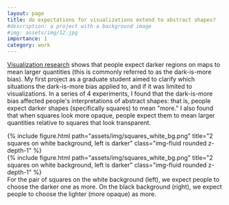 ```yaml
---
layout: page
title: do expectations for visualizations extend to abstract shapes?
#description: a project with a background image
#img: assets/img/12.jpg
importance: 1
category: work
---
```


<a href="https://www.tandfonline.com/doi/abs/10.1559/152304089783813918">Visualization research</a> shows that people expect darker regions on maps to mean larger quantities (this is commonly referred to as the dark-is-more bias). My first project as a graduate student aimed to clarify which situations the dark-is-more bias applied to, and if it was limited to visualizations. In a series of 4 experiments, I found that the dark-is-more bias affected people's interpretations of abstract shapes: that is, people expect darker shapes (specifically squares) to mean "more." I also found that when squares look more opaque, people expect them to mean larger quantities relative to squares that look transparent. 


<div class="row">
    <div class="col-sm mt-3 mt-md-0">
        {% include figure.html path="assets/img/squares_white_bg.png" title="2 squares on white background, left is darker" class="img-fluid rounded z-depth-1" %}
    </div>
    <div class="col-sm mt-3 mt-md-0">
        {% include figure.html path="assets/img/squares_white_bg.png" title="2 squares on white background, left is darker" class="img-fluid rounded z-depth-1" %}
    </div>
</div>
<div class="caption">
    For the pair of squares on the white background (left), we expect people to choose the darker one as more. On the black background (right), we expect people to choose the lighter (more opaque) as more.
</div>
